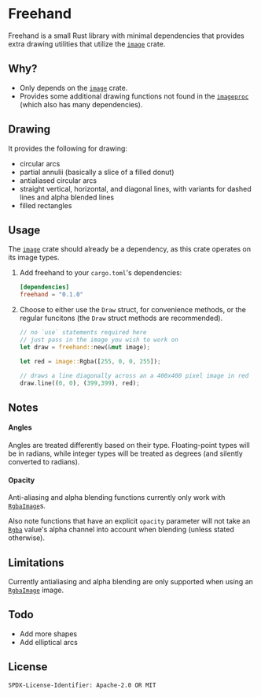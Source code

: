 # Freehand

Freehand is a small Rust library with minimal dependencies that provides extra drawing utilities that utilize the [`image`](https://docs.rs/image/latest/image/) crate.

## Why?

- Only depends on the [`image`](https://docs.rs/image/latest/image/) crate.
- Provides some additional drawing functions not found in the [`imageproc`](https://docs.rs/imageproc/latest/imageproc/) (which also has many dependencies).

## Drawing

It provides the following for drawing:
- circular arcs
- partial annulii (basically a slice of a filled donut)
- antialiased circular arcs
- straight vertical, horizontal, and diagonal lines, with variants for dashed lines and alpha blended lines
- filled rectangles

## Usage

The [`image`](https://docs.rs/image/latest/image/) crate should already be a dependency, as this crate operates on its image types.

1. Add freehand to your `cargo.toml`'s dependencies:

    ```toml
    [dependencies]
    freehand = "0.1.0"
    ```

2. Choose to either use the `Draw` struct, for convenience methods, or the regular funcitons (the `Draw` struct methods are recommended).

    ```rust
    // no `use` statements required here
    // just pass in the image you wish to work on
    let draw = freehand::new(&mut image);
    
    let red = image::Rgba([255, 0, 0, 255]);
    
    // draws a line diagonally across an a 400x400 pixel image in red
    draw.line((0, 0), (399,399), red);
    ```

## Notes

#### Angles

Angles are treated differently based on their type. Floating-point types will be in radians, while integer types will be treated as degrees (and silently converted to radians).

#### Opacity

Anti-aliasing and alpha blending functions currently only work with [`RgbaImage`](https://docs.rs/image/latest/image/type.RgbaImage.html)s.

Also note functions that have an explicit `opacity` parameter will not take an [`Rgba`](https://docs.rs/image/latest/image/struct.Rgba.html) value's alpha channel into account when blending (unless stated otherwise).

## Limitations

Currently antialiasing and alpha blending are only supported when using an [`RgbaImage`](https://docs.rs/image/latest/image/type.RgbaImage.html) image.

## Todo

- Add more shapes
- Add elliptical arcs


## License

`SPDX-License-Identifier: Apache-2.0 OR MIT`
